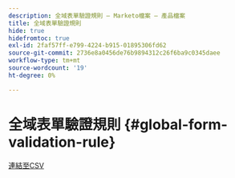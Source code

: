 ```yaml
---
description: 全域表單驗證規則 — Marketo檔案 — 產品檔案
title: 全域表單驗證規則
hide: true
hidefromtoc: true
exl-id: 2faf57ff-e799-4224-b915-01895306fd62
source-git-commit: 2736e8a0456de76b9894312c26f6ba9c0345daee
workflow-type: tm+mt
source-wordcount: '19'
ht-degree: 0%

---
```


# 全域表單驗證規則 {#global-form-validation-rule}

[連結至CSV](/help/marketo/product-docs/administration/setup-administration/assets/freemaildomains_2023.csv)
